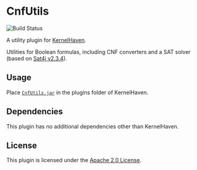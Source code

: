 # CnfUtils

![Build Status](https://jenkins.sse.uni-hildesheim.de/buildStatus/icon?job=KernelHaven_CnfUtils)

A utility plugin for [KernelHaven](https://github.com/KernelHaven/KernelHaven).

Utilities for Boolean formulas, including CNF converters and a SAT solver (based on [Sat4j v2.3.4](https://www.sat4j.org/)).

## Usage

Place [`CnfUtils.jar`](https://jenkins.sse.uni-hildesheim.de/view/KernelHaven/job/KernelHaven_CnfUtils/lastSuccessfulBuild/artifact/build/jar/CnfUtils.jar) in the plugins folder of KernelHaven.

## Dependencies

This plugin has no additional dependencies other than KernelHaven.

## License

This plugin is licensed under the [Apache 2.0 License](https://www.apache.org/licenses/LICENSE-2.0.html).
